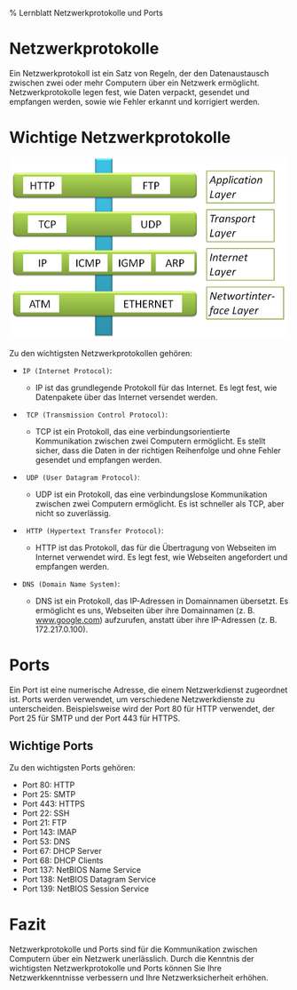 % Lernblatt Netzwerkprotokolle und Ports

# Netzwerkprotokolle

Ein Netzwerkprotokoll ist ein Satz von Regeln, der den Datenaustausch zwischen zwei oder mehr Computern über ein Netzwerk ermöglicht. Netzwerkprotokolle legen fest, wie Daten verpackt, gesendet und empfangen werden, sowie wie Fehler erkannt und korrigiert werden.

# Wichtige Netzwerkprotokolle
![](img/tcp_ip_modell-1.jpg)

Zu den wichtigsten Netzwerkprotokollen gehören:

- `IP (Internet Protocol)`: 
  - IP ist das grundlegende Protokoll für das Internet. Es legt fest, wie Datenpakete über das Internet versendet werden.

- ` TCP (Transmission Control Protocol)`: 
  - TCP ist ein Protokoll, das eine verbindungsorientierte Kommunikation zwischen zwei Computern ermöglicht. Es stellt sicher, dass die Daten in der richtigen Reihenfolge und ohne Fehler gesendet und empfangen werden.

- ` UDP (User Datagram Protocol)`: 
  - UDP ist ein Protokoll, das eine verbindungslose Kommunikation zwischen zwei Computern ermöglicht. Es ist schneller als TCP, aber nicht so zuverlässig.

- ` HTTP (Hypertext Transfer Protocol)`: 
  - HTTP ist das Protokoll, das für die Übertragung von Webseiten im Internet verwendet wird. Es legt fest, wie Webseiten angefordert und empfangen werden.
- `DNS (Domain Name System)`: 
  - DNS ist ein Protokoll, das IP-Adressen in Domainnamen übersetzt. Es ermöglicht es uns, Webseiten über ihre Domainnamen (z. B. www.google.com) aufzurufen, anstatt über ihre IP-Adressen (z. B. 172.217.0.100).

# Ports

Ein Port ist eine numerische Adresse, die einem Netzwerkdienst zugeordnet ist. Ports werden verwendet, um verschiedene Netzwerkdienste zu unterscheiden. Beispielsweise wird der Port 80 für HTTP verwendet, der Port 25 für SMTP und der Port 443 für HTTPS.

## Wichtige Ports

Zu den wichtigsten Ports gehören:

- Port 80: HTTP
- Port 25: SMTP
- Port 443: HTTPS
- Port 22: SSH
- Port 21: FTP
- Port 143: IMAP
- Port 53: DNS
- Port 67: DHCP Server
- Port 68: DHCP Clients
- Port 137: NetBIOS Name Service
- Port 138: NetBIOS Datagram Service
- Port 139: NetBIOS Session Service

# Fazit

Netzwerkprotokolle und Ports sind für die Kommunikation zwischen Computern über ein Netzwerk unerlässlich. Durch die Kenntnis der wichtigsten Netzwerkprotokolle und Ports können Sie Ihre Netzwerkkenntnisse verbessern und Ihre Netzwerksicherheit erhöhen.